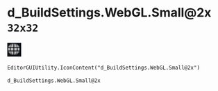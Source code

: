 # d_BuildSettings.WebGL.Small@2x `32x32`
<img src="/img/d_BuildSettings.WebGL.Small.png" width=32 height=32>

``` CSharp
EditorGUIUtility.IconContent("d_BuildSettings.WebGL.Small@2x")
```
```
d_BuildSettings.WebGL.Small@2x
```
